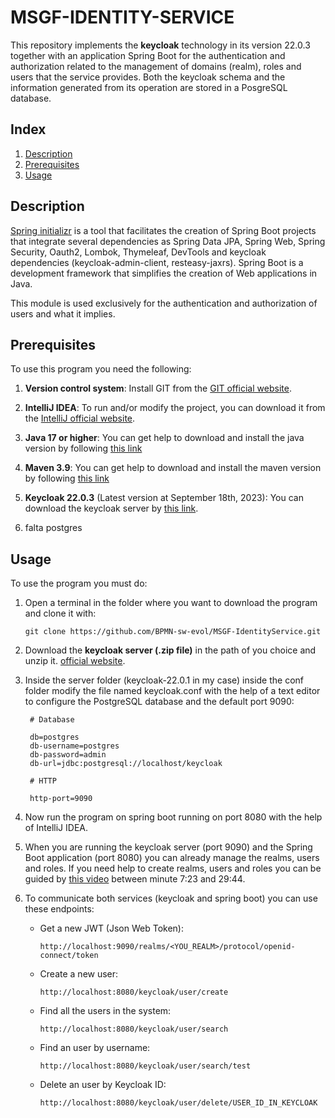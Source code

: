 #  MSGF-IDENTITY-SERVICE

This repository implements the **keycloak** technology in its version 22.0.3 together with an application Spring Boot for the authentication and authorization related to the management of domains (realm), roles and users that the service provides. Both the keycloak schema and the information generated from its operation are stored in a PosgreSQL database.


## Index

1. [Description](#description)
2. [Prerequisites](#prerequisites)
3. [Usage](#usage)


## Description

[Spring initializr](https://start.spring.io/) is a tool that facilitates the creation of Spring Boot projects that integrate several dependencies as Spring Data JPA, Spring Web, Spring Security, Oauth2, Lombok, Thymeleaf, DevTools and keycloak dependencies (keycloak-admin-client, resteasy-jaxrs). Spring Boot is a development framework that simplifies the creation of Web applications in Java. 

This module is used exclusively for the authentication and authorization of users and what it implies.


## Prerequisites

To use this program you need the following:

1. **Version control system**: Install GIT from the [GIT official website](https://git-scm.com/downloads).


2. **IntelliJ IDEA**: To run and/or modify the project, you can download it from the [IntelliJ official website](https://www.jetbrains.com/es-es/idea/download/?section=windows).

3. **Java 17 or higher**: You can get help to download and install the java version by following [this link](https://www.youtube.com/watch?v=oAin-q1oTDw&pp=ygUXY29tbyBjb25maWd1cmFyIGphdmEgMTc%3D)

4. **Maven 3.9**: You can get help to download and install the maven version by following [this link](https://www.youtube.com/watch?v=1QfiyR_PWxU&pp=ygUSaW5zdGFsYXIgbWF2ZW4gMy45) 

5. **Keycloak 22.0.3** (Latest version at September 18th, 2023): You can download the keycloak server by [this link](https://www.keycloak.org/downloads).

6. falta postgres

## Usage

To use the program you must do:

1. Open a terminal in the folder where you want to download the program and clone it with:

   ```
   git clone https://github.com/BPMN-sw-evol/MSGF-IdentityService.git
   ```

2. Download the **keycloak server (.zip file)** in the path of you choice and unzip it. [official website](https://www.keycloak.org/downloads).

3. Inside the server folder (keycloak-22.0.1 in my case) inside the conf folder modify the file named keycloak.conf with the help of a text editor to configure the PostgreSQL database and the default port 9090:

   ```
    # Database

    db=postgres
    db-username=postgres
    db-password=admin
    db-url=jdbc:postgresql://localhost/keycloak

    # HTTP

    http-port=9090
   ```

4. Now run the program on spring boot running on port 8080 with the help of IntelliJ IDEA.

5. When you are running the keycloak server (port 9090) and the Spring Boot application (port 8080) you can already manage the realms, users and roles. If you need help to create realms, users and roles you can be guided by [this video](https://youtu.be/zR3igUft1KA?t=443) between minute 7:23 and 29:44.

6. To communicate both services (keycloak and spring boot) you can use these endpoints:
    - Get a new JWT (Json Web Token):
        ```
        http://localhost:9090/realms/<YOU_REALM>/protocol/openid-connect/token
        ```
    - Create a new user:
        ```
        http://localhost:8080/keycloak/user/create
        ```
    - Find all the users in the system:
        ```
        http://localhost:8080/keycloak/user/search
        ```
    - Find an user by username:
        ```
        http://localhost:8080/keycloak/user/search/test
        ```
    - Delete an user by Keycloak ID:
        ```
        http://localhost:8080/keycloak/user/delete/USER_ID_IN_KEYCLOAK
        ```
    
    
